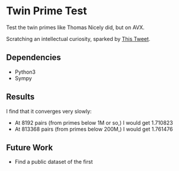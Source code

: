 # Twin Prime Test

Test the twin primes like Thomas Nicely did, but on AVX.

Scratching an intellectual curiosity, sparked by 
[This Tweet](https://twitter.com/fermatslibrary/status/1189900586365464588?s=20).


## Dependencies

* Python3
* Sympy

## Results

I find that it converges very slowly:

* At 8192 pairs (from primes below 1M or so,) I would get 1.710823
* At 813368 pairs (from primes below 200M,) I would get 1.761476

## Future Work

* Find a public dataset of the first 
